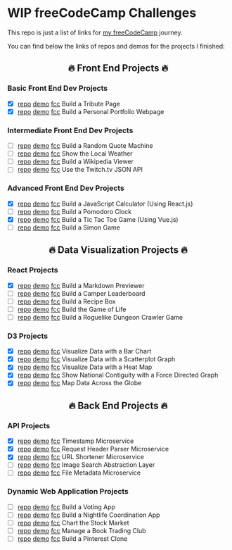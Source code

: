 # WIP freeCodeCamp Challenges

This repo is just a list of links for [my freeCodeCamp](https://www.freecodecamp.com/zsoltime) journey.

You can find below the links of repos and demos for the projects I finished:

## <p align="center">🔥 Front End Projects 🔥</p>

### Basic Front End Dev Projects

- [x] [repo](https://github.com/zsoltime/fcc-tribute) [demo](https://zsolti.co/fcc/tribute/) [fcc](https://www.freecodecamp.org/challenges/build-a-tribute-page) Build a Tribute Page
- [x] [repo](https://github.com/zsoltime/fcc-portfolio) [demo](https://zsolti.co/fcc/portfolio/) [fcc](https://www.freecodecamp.org/challenges/build-a-personal-portfolio-webpage) Build a Personal Portfolio Webpage 

### Intermediate Front End Dev Projects

- [ ] [repo]() [demo]() [fcc](https://www.freecodecamp.org/challenges/build-a-random-quote-machine) Build a Random Quote Machine
- [ ] [repo]() [demo]() [fcc](https://www.freecodecamp.org/challenges/show-the-local-weather) Show the Local Weather 
- [ ] [repo]() [demo]() [fcc](https://www.freecodecamp.org/challenges/build-a-wikipedia-viewer) Build a Wikipedia Viewer
- [ ] [repo]() [demo]() [fcc](https://www.freecodecamp.org/challenges/use-the-twitchtv-json-api) Use the Twitch.tv JSON API

### Advanced Front End Dev Projects

- [x] [repo](https://github.com/zsoltime/react-calculator) [demo](https://zsolti.co/react/calculator) [fcc](https://www.freecodecamp.org/challenges/build-a-javascript-calculator) Build a JavaScript Calculator (Using React.js)
- [ ] [repo]() [demo]() [fcc](https://www.freecodecamp.org/challenges/build-a-pomodoro-clock) Build a Pomodoro Clock
- [x] [repo](https://github.com/zsoltime/vue-tic-tac-toe) [demo](https://zsolti.co/vue/tic-tac-toe/) [fcc](https://www.freecodecamp.org/challenges/build-a-tic-tac-toe-game) Build a Tic Tac Toe Game (Using Vue.js)
- [ ] [repo]() [demo]() [fcc](https://www.freecodecamp.org/challenges/build-a-simon-game) Build a Simon Game

## <p align="center">🔥 Data Visualization Projects 🔥</p>

### React Projects
- [x] [repo](https://github.com/zsoltime/react-markdown-previewer) [demo](https://zsolti.co/fcc/markdown/) [fcc](https://www.freecodecamp.org/challenges/build-a-markdown-previewer) Build a Markdown Previewer
- [ ] [repo]() [demo]() [fcc](https://www.freecodecamp.org/challenges/build-a-camper-leaderboard) Build a Camper Leaderboard
- [ ] [repo]() [demo]() [fcc](https://www.freecodecamp.org/challenges/build-a-recipe-box) Build a Recipe Box
- [ ] [repo]() [demo]() [fcc](https://www.freecodecamp.org/challenges/build-the-game-of-life) Build the Game of Life
- [ ] [repo]() [demo]() [fcc](https://www.freecodecamp.org/challenges/build-a-roguelike-dungeon-crawler-game) Build a Roguelike Dungeon Crawler Game

### D3 Projects

- [x] [repo](https://github.com/zsoltime/d3-bar-chart) [demo](https://zsolti.co/fcc/bar-chart/) [fcc](https://www.freecodecamp.org/challenges/visualize-data-with-a-bar-chart) Visualize Data with a Bar Chart
- [x] [repo](https://github.com/zsoltime/d3-scatterplot-graph) [demo](https://zsolti.co/fcc/scatterplot-graph/) [fcc](https://www.freecodecamp.org/challenges/visualize-data-with-a-scatterplot-graph) Visualize Data with a Scatterplot Graph
- [x] [repo](https://github.com/zsoltime/d3-heat-map) [demo](https://zsolti.co/fcc/heat-map/) [fcc](https://www.freecodecamp.org/challenges/visualize-data-with-a-heat-map) Visualize Data with a Heat Map
- [x] [repo](https://github.com/zsoltime/d3-force-directed-graph) [demo](https://zsolti.co/fcc/force-directed/) [fcc](https://www.freecodecamp.org/challenges/show-national-contiguity-with-a-force-directed-graph) Show National Contiguity with a Force Directed Graph
- [x] [repo](https://github.com/zsoltime/d3-map-data) [demo](https://zsolti.co/fcc/map/) [fcc](https://www.freecodecamp.org/challenges/map-data-across-the-globe) Map Data Across the Globe

## <p align="center">🔥 Back End Projects 🔥</p>

### API Projects

- [x] [repo](https://github.com/zsoltime/fcc-timestamp) [demo](http://fcc-api-ts.herokuapp.com/) [fcc](https://www.freecodecamp.org/challenges/timestamp-microservice) Timestamp Microservice
- [x] [repo](https://github.com/zsoltime/fcc-request-header) [demo](https://fcc-api-hr.herokuapp.com/) [fcc](https://www.freecodecamp.org/challenges/request-header-parser-microservice) Request Header Parser Microservice
- [x] [repo](https://github.com/zsoltime/url-shortener) [demo](https://sty.herokuapp.com/) [fcc](https://www.freecodecamp.org/challenges/url-shortener-microservice) URL Shortener Microservice
- [ ] [repo]() [demo]() [fcc](https://www.freecodecamp.org/challenges/image-search-abstraction-layer) Image Search Abstraction Layer
- [ ] [repo]() [demo]() [fcc](https://www.freecodecamp.org/challenges/file-metadata-microservice) File Metadata Microservice

### Dynamic Web Application Projects

- [ ] [repo]() [demo]() [fcc](https://www.freecodecamp.org/challenges/build-a-voting-app) Build a Voting App
- [ ] [repo]() [demo]() [fcc](https://www.freecodecamp.org/challenges/build-a-nightlife-coordination-app) Build a Nightlife Coordination App
- [ ] [repo]() [demo]() [fcc](https://www.freecodecamp.org/challenges/chart-the-stock-market) Chart the Stock Market
- [ ] [repo]() [demo]() [fcc](https://www.freecodecamp.org/challenges/manage-a-book-trading-club) Manage a Book Trading Club
- [ ] [repo]() [demo]() [fcc](https://www.freecodecamp.org/challenges/build-a-pinterest-clone) Build a Pinterest Clone

